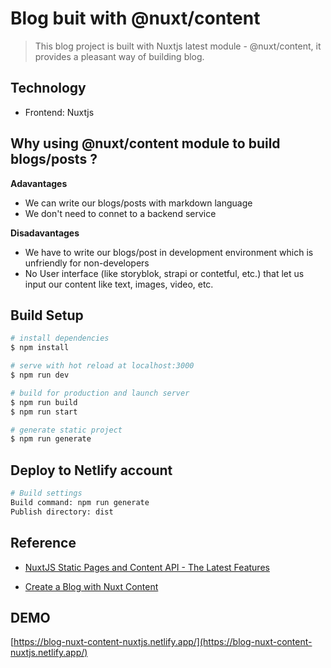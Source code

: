 # Blog buit with @nuxt/content 

> This blog project is built with Nuxtjs latest module - @nuxt/content, it provides a pleasant way of building blog.

## Technology
- Frontend: Nuxtjs
  
## Why using @nuxt/content module to build blogs/posts ?
**Adavantages**
- We can write our blogs/posts with markdown language
- We don't need to connet to a backend service

**Disadavantages**
- We have to write our blogs/post in development environment which is unfriendly for non-developers
- No User interface (like storyblok, strapi or contetful, etc.) that let us input our content like text, images, video, etc.
  
## Build Setup

```bash
# install dependencies
$ npm install

# serve with hot reload at localhost:3000
$ npm run dev

# build for production and launch server
$ npm run build
$ npm run start

# generate static project
$ npm run generate
```

## Deploy to Netlify account

```bash
# Build settings
Build command: npm run generate
Publish directory: dist
```

## Reference
- [NuxtJS Static Pages and Content API - The Latest Features](https://www.youtube.com/watch?v=syD1Z55X8fQ)
<!-- <br> -->
- [Create a Blog with Nuxt Content](https://nuxtjs.org/blog/creating-blog-with-nuxt-content)

## DEMO
[https://blog-nuxt-content-nuxtjs.netlify.app/](https://blog-nuxt-content-nuxtjs.netlify.app/)